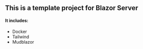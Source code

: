 ## This is a template project for Blazor Server

#### It includes:

- Docker
- Tailwind
- Mudblazor



